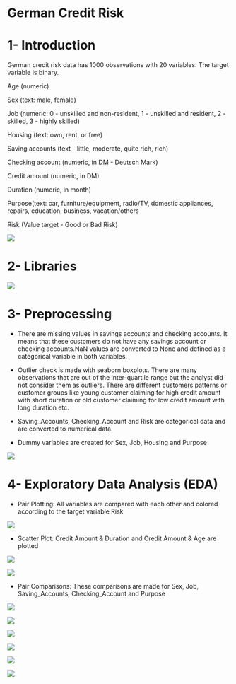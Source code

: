 # German Credit Risk

# 1- Introduction

German credit risk data has 1000 observations with 20 variables. The target variable is binary. 

Age (numeric)

Sex (text: male, female)

Job (numeric: 0 - unskilled and non-resident, 1 - unskilled and resident, 2 - skilled, 3 - highly skilled)

Housing (text: own, rent, or free)

Saving accounts (text - little, moderate, quite rich, rich)

Checking account (numeric, in DM - Deutsch Mark)

Credit amount (numeric, in DM)

Duration (numeric, in month)

Purpose(text: car, furniture/equipment, radio/TV, domestic appliances, repairs, education, business, vacation/others

Risk (Value target - Good or Bad Risk)

![](images/screen2.PNG/)

# 2- Libraries 

![](images/screen1.PNG/)

# 3- Preprocessing

- There are missing values in savings accounts and checking accounts. It means that these customers do not have any savings account or checking accounts.NaN values are converted to None and defined as a categorical variable in both variables.

- Outlier check is made with seaborn boxplots. There are many observations that are out of the inter-quartile range but the analyst did not consider them as outliers. There are different customers patterns or customer groups like young customer claiming for high credit amount with short duration or old customer claiming for low credit amount with long duration etc.

- Saving_Accounts, Checking_Account and Risk are categorical data and are converted to numerical data.

- Dummy variables are created for Sex, Job, Housing and Purpose

![](images/screen6.PNG/)

# 4- Exploratory Data Analysis (EDA)

- Pair Plotting: All variables are compared with each other and colored according to the target variable Risk

![](images/screen3.PNG/)

- Scatter Plot: Credit Amount & Duration and Credit Amount & Age are plotted 

![](images/screen4.PNG/)

![](images/screen5.PNG/)

- Pair Comparisons: These comparisons are made for Sex, Job, Saving_Accounts, Checking_Account and Purpose

![](images/screen8.PNG/)

![](images/screen9.PNG/)

![](images/screen10.PNG/)

![](images/screen11.PNG/)

![](images/screen12.PNG/)

![](images/screen13.PNG/)
